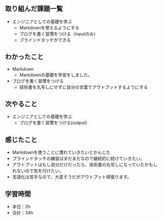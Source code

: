 ## 取り組んだ課題一覧
- エンジニアとしての基礎を学ぶ            
    - Markdownを使えるようにする
    - ブログを書く習慣をつける（inputのみ）
    - ブラインドタッチができる

## わかったこと
- Markdown
    - Markdownの基礎を学習をしました。
 - ブログを書く習慣をつける
    - 技術書を丸写しにせずに自分の言葉でアウトプットするようにする                                            


## 次やること
- エンジニアとしての基礎を学ぶ    
    - ブログを書く習慣をつける(output)

## 感じたこと             
- Markdownを使うことに慣れていきたいとかんじた                
- ブラインドタッチの練習はまだまだなので継続的に続けていきたい。        
- アウトプットはもし自分だけだったら、技術書の丸写しになっていたかもしれないので気を付けたい。
- 言語化は苦手なので、大変そうだがアウトプット頑張ります。                                                                                                                                                                                                                                                                         

## 学習時間
- 本日：2h
- 合計：34h
